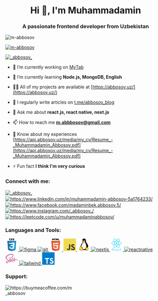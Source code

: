 <h1 align="center">Hi 👋, I'm Muhammadamin</h1>
<h3 align="center">A passionate frontend developer from Uzbekistan</h3>

<p align="left"> <img src="https://komarev.com/ghpvc/?username=m-abbosov&label=Profile%20views&color=0e75b6&style=flat" alt="m-abbosov" /> </p>

<p align="left"> <a href="https://github.com/ryo-ma/github-profile-trophy"><img src="https://github-profile-trophy.vercel.app/?username=m-abbosov" alt="m-abbosov" /></a> </p>

<p align="left"> <a href="https://twitter.com/_abbosov_" target="blank"><img src="https://img.shields.io/twitter/follow/_abbosov_?logo=twitter&style=for-the-badge" alt="_abbosov_" /></a> </p>

- 🔭 I’m currently working on [MyTab](https://mytab.uz/)

- 🌱 I’m currently learning **Node.js, MongoDB, English**

- 👨‍💻 All of my projects are available at [https://abbosov.uz/](https://abbosov.uz/)

- 📝 I regularly write articles on [t.me/abbosov_blog](t.me/abbosov_blog)

- 💬 Ask me about **react.js, react native, next.js**

- 📫 How to reach me **m.abbbosov@gmail.com**

- 📄 Know about my experiences [https://api.abbosov.uz/media/my_cv/Resume_-_Muhammadamin_Abbosov.pdf](https://api.abbosov.uz/media/my_cv/Resume_-_Muhammadamin_Abbosov.pdf)

- ⚡ Fun fact **I think I'm very curious**

<h3 align="left">Connect with me:</h3>
<p align="left">
<a href="https://twitter.com/_abbosov_" target="blank"><img align="center" src="https://raw.githubusercontent.com/rahuldkjain/github-profile-readme-generator/master/src/images/icons/Social/twitter.svg" alt="_abbosov_" height="30" width="40" /></a>
<a href="https://www.linkedin.com/in/muhammadamin-abbosov-5a1764233/" target="blank"><img align="center" src="https://raw.githubusercontent.com/rahuldkjain/github-profile-readme-generator/master/src/images/icons/Social/linked-in-alt.svg" alt="https://www.linkedin.com/in/muhammadamin-abbosov-5a1764233/" height="30" width="40" /></a>
<a href="https://www.facebook.com/madaminbek.abbosov.5/" target="blank"><img align="center" src="https://raw.githubusercontent.com/rahuldkjain/github-profile-readme-generator/master/src/images/icons/Social/facebook.svg" alt="https://www.facebook.com/madaminbek.abbosov.5/" height="30" width="40" /></a>
<a href="https://www.instagram.com/_abbosov_/" target="blank"><img align="center" src="https://raw.githubusercontent.com/rahuldkjain/github-profile-readme-generator/master/src/images/icons/Social/instagram.svg" alt="https://www.instagram.com/_abbosov_/" height="30" width="40" /></a>
<a href="https://leetcode.com/u/muhammadaminabbosov/" target="blank"><img align="center" src="https://raw.githubusercontent.com/rahuldkjain/github-profile-readme-generator/master/src/images/icons/Social/leet-code.svg" alt="https://leetcode.com/u/muhammadaminabbosov/" height="30" width="40" /></a>
</p>

<h3 align="left">Languages and Tools:</h3>
<p align="left"> <a href="https://www.w3schools.com/css/" target="_blank" rel="noreferrer"> <img src="https://raw.githubusercontent.com/devicons/devicon/master/icons/css3/css3-original-wordmark.svg" alt="css3" width="40" height="40"/> </a> <a href="https://www.figma.com/" target="_blank" rel="noreferrer"> <img src="https://www.vectorlogo.zone/logos/figma/figma-icon.svg" alt="figma" width="40" height="40"/> </a> <a href="https://git-scm.com/" target="_blank" rel="noreferrer"> <img src="https://www.vectorlogo.zone/logos/git-scm/git-scm-icon.svg" alt="git" width="40" height="40"/> </a> <a href="https://www.w3.org/html/" target="_blank" rel="noreferrer"> <img src="https://raw.githubusercontent.com/devicons/devicon/master/icons/html5/html5-original-wordmark.svg" alt="html5" width="40" height="40"/> </a> <a href="https://developer.mozilla.org/en-US/docs/Web/JavaScript" target="_blank" rel="noreferrer"> <img src="https://raw.githubusercontent.com/devicons/devicon/master/icons/javascript/javascript-original.svg" alt="javascript" width="40" height="40"/> </a> <a href="https://www.linux.org/" target="_blank" rel="noreferrer"> <img src="https://raw.githubusercontent.com/devicons/devicon/master/icons/linux/linux-original.svg" alt="linux" width="40" height="40"/> </a> <a href="https://nextjs.org/" target="_blank" rel="noreferrer"> <img src="https://cdn.worldvectorlogo.com/logos/nextjs-2.svg" alt="nextjs" width="40" height="40"/> </a> <a href="https://reactjs.org/" target="_blank" rel="noreferrer"> <img src="https://raw.githubusercontent.com/devicons/devicon/master/icons/react/react-original-wordmark.svg" alt="react" width="40" height="40"/> </a> <a href="https://reactnative.dev/" target="_blank" rel="noreferrer"> <img src="https://reactnative.dev/img/header_logo.svg" alt="reactnative" width="40" height="40"/> </a> <a href="https://sass-lang.com" target="_blank" rel="noreferrer"> <img src="https://raw.githubusercontent.com/devicons/devicon/master/icons/sass/sass-original.svg" alt="sass" width="40" height="40"/> </a> <a href="https://tailwindcss.com/" target="_blank" rel="noreferrer"> <img src="https://www.vectorlogo.zone/logos/tailwindcss/tailwindcss-icon.svg" alt="tailwind" width="40" height="40"/> </a> <a href="https://www.typescriptlang.org/" target="_blank" rel="noreferrer"> <img src="https://raw.githubusercontent.com/devicons/devicon/master/icons/typescript/typescript-original.svg" alt="typescript" width="40" height="40"/> </a> </p>

<h3 align="left">Support:</h3>
<p><a href="https://www.buymeacoffee.com/https://buymeacoffee.com/m_abbosov"> <img align="left" src="https://cdn.buymeacoffee.com/buttons/v2/default-yellow.png" height="50" width="210" alt="https://buymeacoffee.com/m_abbosov" /></a></p><br><br>

